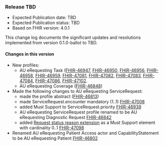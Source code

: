 ### Release TBD
- Expected Publication date: TBD
- Expected Publication status: TBD
- Based on FHIR version: 4.0.1

This change log documents the significant updates and resolutions implemented from version 0.1.0-ballot to TBD.

#### Changes in this version
- New profiles: 
  - AU eRequesting Task ([FHIR-46947](https://jira.hl7.org/browse/FHIR-46947), [FHIR-46950](https://jira.hl7.org/browse/FHIR-46950), [FHIR-46956](https://jira.hl7.org/browse/FHIR-46956), [FHIR-46958](https://jira.hl7.org/browse/FHIR-46958), [FHIR-46959](https://jira.hl7.org/browse/FHIR-46959), [FHIR-47081](https://jira.hl7.org/browse/FHIR-47081), [FHIR-47082](https://jira.hl7.org/browse/FHIR-47082), [FHIR-47083](https://jira.hl7.org/browse/FHIR-47083), [FHIR-47084](https://jira.hl7.org/browse/FHIR-47084), [FHIR-47086](https://jira.hl7.org/browse/FHIR-47086), [FHIR-47102](https://jira.hl7.org/browse/FHIR-47102).
  - AU eRequesting Coverage ([FHIR-46848](https://jira.hl7.org/browse/FHIR-46848))
- Made the following changes to AU eRequesting ServiceRequest:
  - made the profile abstract ([FHIR-46813](https://jira.hl7.org/browse/FHIR-46813))
  - made ServiceRequest.encounter mandatory (1..1) [FHIR-47008](https://jira.hl7.org/browse/FHIR-47008)
  - added Must Support to ServiceRequest.priority [FHIR-46939](https://jira.hl7.org/browse/FHIR-46939)
  - AU eRequesting ServiceRequest profile renamed to be AU eRequesting Diagnostic Request [FHIR-46842](https://jira.hl7.org/browse/FHIR-46842)
  - added [Request status reason extension](https://hl7.org/fhir/extensions/StructureDefinition-request-statusReason.html) as a Must Support element with cardinality 0..1 [FHIR-47098](https://jira.hl7.org/browse/FHIR-47098)
- Renamed AU eRequesting Patient Access actor and CapabilityStatement to be AU eRequesting Patient [FHIR-46802](https://jira.hl7.org/browse/FHIR-46802)
